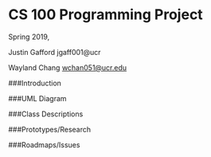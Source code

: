 # CS 100 Programming Project
Spring 2019,

Justin Gafford jgaff001@ucr

Wayland Chang wchan051@ucr.edu

###Introduction

###UML Diagram

###Class Descriptions

###Prototypes/Research

###Roadmaps/Issues

